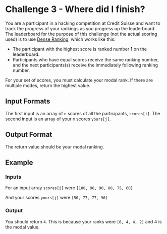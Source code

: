 # Challenge 3 - Where did I finish?

You are a participant in a hacking competition at Credit Suisse and want to track the progress of your rankings as you progress up the leaderboard. The leaderboard for the purpose of this challenge (not the actual scoring used) is to use [Dense Ranking](https://en.wikipedia.org/wiki/Ranking#Dense_ranking_.28.221223.22_ranking.29), which works like this:
- The participant with the highest score is ranked number **1** on the leaderboard.
- Participants who have equal scores receive the same ranking number, and the next participants(s) receive the immediately following ranking number.

For your set of scores, you must calculate your modal rank. If there are multiple modes, return the highest value.

## Input Formats

The first input is an array of `n` scores of all the participants, `scores[i]`.
The second input is an array of your `m` scores `yours[j]`.

## Output Format

The return value should be your modal ranking.

## Example

### Inputs

For an input array `scores[i]` were `[100, 90, 90, 80, 75, 60]`

And your scores `yours[j]` were `[50, 77, 77, 90]`

### Output

You should return `4`. This is because your ranks were `[6, 4, 4, 2]` and 4 is the modal value.